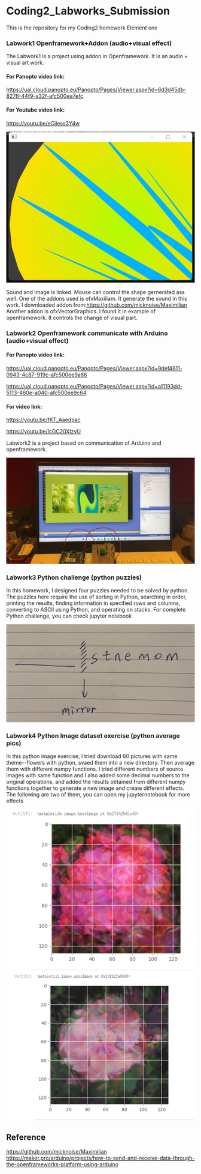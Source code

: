 # Coding2_Labworks_Submission
This is the repository for my Coding2 homework Element one
### Labwork1 Openframework+Addon (audio+visual effect)
The Labwork1 is a project using addon in Openframework. It is an audio + visual art work. 

#### For Panopto video link: 
https://ual.cloud.panopto.eu/Panopto/Pages/Viewer.aspx?id=6d3d45db-8276-44f9-a32f-afc500ee7efc

#### For Youtube video link: 
https://youtu.be/eCiless3Y4w


![图片名称](https://github.com/ZIqinGX/Coding2_Submission/blob/main/Labwork1Openframework%2BAddon/Lab1_01%20(1).png) 

Sound and Image is linked. Mouse can control the shape gernerated ass well.
One of the addons used is ofxMaxiliam. It generate the sound in this work. I downloaded addon from:https://github.com/micknoise/Maximilian
Another addon is ofxVectorGraphics. I found it in example of openframework. It controls the change of visual part.
### Labwork2 Openframework communicate with Arduino  (audio+visual effect)

#### For Panopto video link: 
https://ual.cloud.panopto.eu/Panopto/Pages/Viewer.aspx?id=9def4611-0943-4c87-919c-afc500ee9a86

https://ual.cloud.panopto.eu/Panopto/Pages/Viewer.aspx?id=a11193dd-5113-460e-a040-afc500ee9c64


#### For video link: 

https://youtu.be/fKT_Aaedpac

https://youtu.be/IcGC20XIzvU

Labwork2 is a project based on communication of Arduino and openframework.

![图片名称](https://github.com/ZIqinGX/Coding2_Submission/blob/main/Labwork2Arduino%2BOpenframework/Arduino_and_Oenframework3.jpg) 


### Labwork3 Python challenge (python puzzles)


In this homework, I designed four puzzles needed to be solved by python. The puzzles here require the use of sorting in Python, searching in order, printing the results, finding information in specified rows and columns, converting to ASCII using Python, and operating on stacks.
For complete Python challenge, you can check jupyter notebook

![图片名称](https://github.com/ZIqinGX/Coding2_Submission/blob/main/Labwork3_Pythonchallenge/cover.png) 



### Labwork4 Python Image dataset exercise (python average pics)

In  this python image exercise, I tried download 60 pictures with same theme--flowers with python, svaed them into a new directory. Then average them with different numpy functions. I tried different numbers of source images with same function and I also added some decimal numbers to the original operations, and added the results obtained from different numpy functions together to generate a new image and create different effects. The following are two of them, you can open my jupyternotebook for more effects


![图片名称](https://github.com/ZIqinGX/Coding2_Submission/blob/main/Labwork4_PythonImagedata_exercise/pic.png) 
![图片名称](https://github.com/ZIqinGX/Coding2_Submission/blob/main/Labwork4_PythonImagedata_exercise/pic2.png) 

## Reference
https://github.com/micknoise/Maximilian
https://maker.pro/arduino/projects/how-to-send-and-receive-data-through-the-openframeworks-platform-using-arduino
